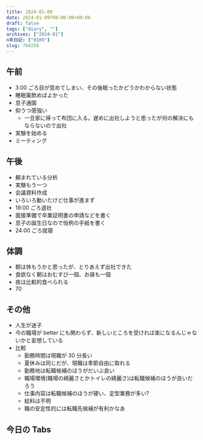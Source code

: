 ```yaml
---
title: 2024-01-09
date: 2024-01-09T00:00:00+09:00
draft: false
tags: ["diary", ""]
archives: ["2024-01"]
n年日記: ["0109"]
slug: 704258
---
```


## 午前

- 3:00 ごろ目が覚めてしまい、その後眠ったかどうかわからない状態
- 睡眠薬飲めばよかった
- 息子通園
- 抑うつ感強い
  - 一旦家に帰って布団に入る。遅めに出社しようと思ったが何の解決にもならないので出社
- 実験を始める
- ミーティング

## 午後

- 頼まれている分析
- 実験もう一つ
- 会議資料作成
- いろいろ動いたけど仕事が進まず
- 19:00 ごろ退社
- 面接準備で卒業証明書の申請などを書く
- 息子の誕生日なので恒例の手紙を書く
- 24:00 ごろ就寝

## 体調

- 朝は休もうかと思ったが、とりあえず出社できた
- 食欲なく朝はおむすび一個、お昼も一個
- 夜は比較的食べられる
- 70

## その他

- 人生が迷子
- 今の職場が better にも関わらず、新しいところを受ければ楽になるんじゃないかと妄想している
- 比較
  - 勤務時間は現職が 30 分長い
  - 夏休みは同じだが、現職は季節自由に取れる
  - 勤務地は転職候補のほうがだいぶ良い
  - 職場環境(職場の綺麗さとかトイレの綺麗さ)は転職候補のほうが良いだろう
  - 仕事内容は転職候補のほうが硬い、定型業務が多い?
  - 給料は不明
  - 職の安定性的には転職先候補が有利かなあ

## 今日の Tabs
